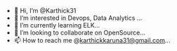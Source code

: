 - 👋 Hi, I’m @Karthick31
- 👀 I’m interested in Devops, Data Analytics ...
- 🌱 I’m currently learning ELK...
- 💞️ I’m looking to collaborate on OpenSource...
- 📫 How to reach me @karthickkaruna31@gmail.com...

<!---
Karthick31/Karthick31 is a ✨ special ✨ repository because its `README.md` (this file) appears on your GitHub profile.
You can click the Preview link to take a look at your changes.
--->
